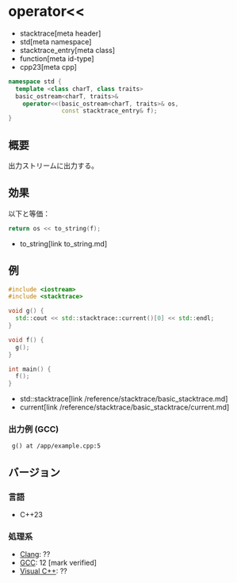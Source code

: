 # operator<<
* stacktrace[meta header]
* std[meta namespace]
* stacktrace_entry[meta class]
* function[meta id-type]
* cpp23[meta cpp]

```cpp
namespace std {
  template <class charT, class traits>
  basic_ostream<charT, traits>&
    operator<<(basic_ostream<charT, traits>& os,
               const stacktrace_entry& f);
}
```

## 概要
出力ストリームに出力する。


## 効果
以下と等価：

```cpp
return os << to_string(f);
```
* to_string[link to_string.md]


## 例
```cpp example
#include <iostream>
#include <stacktrace>

void g() {
  std::cout << std::stacktrace::current()[0] << std::endl;
}

void f() {
  g();
}

int main() {
  f();
}
```
* std::stacktrace[link /reference/stacktrace/basic_stacktrace.md]
* current[link /reference/stacktrace/basic_stacktrace/current.md]

### 出力例 (GCC)
```
 g() at /app/example.cpp:5
```


## バージョン
### 言語
- C++23

### 処理系
- [Clang](/implementation.md#clang): ??
- [GCC](/implementation.md#gcc): 12 [mark verified]
- [Visual C++](/implementation.md#visual_cpp): ??
